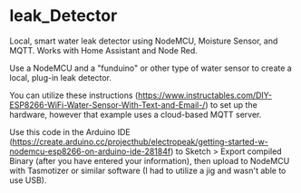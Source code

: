 # leak_Detector
Local, smart water leak detector using NodeMCU, Moisture Sensor, and MQTT. Works with Home Assistant and Node Red.

Use a NodeMCU and a "funduino" or other type of water sensor to create a local, plug-in leak detector.

You can utilize these instructions (https://www.instructables.com/DIY-ESP8266-WiFi-Water-Sensor-With-Text-and-Email-/) to set up the hardware, however that example uses a cloud-based MQTT server.

Use this code in the Arduino IDE (https://create.arduino.cc/projecthub/electropeak/getting-started-w-nodemcu-esp8266-on-arduino-ide-28184f) to Sketch > Export compiled Binary (after you have entered your information), then upload to NodeMCU with Tasmotizer or similar software (I had to utilize a jig and wasn't able to use USB).
